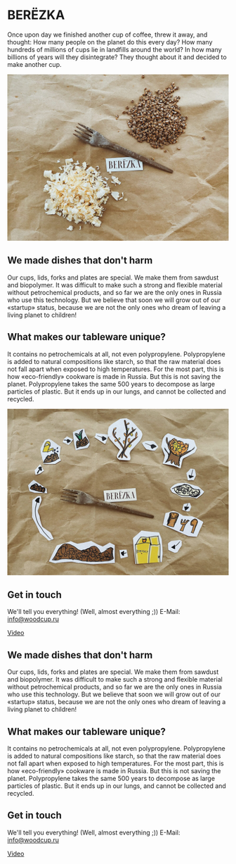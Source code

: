 # BERЁZKA
Once upon day we finished another cup of coffee, threw it away, and thought: How many people on the planet do this every day? How many hundreds of millions of cups lie in landfills around the world? In how many billions of years will they disintegrate? They thought about it and decided to make another cup.

[![](pic/bg.jpeg)](pic/bg.jpeg)

## We made dishes that don't harm
Our cups, lids, forks and plates are special. We make them from sawdust and biopolymer. It was difficult to make such a strong and flexible material without petrochemical products, and so far we are the only ones in Russia who use this technology. But we believe that soon we will grow out of our «startup» status, because we are not the only ones who dream of leaving a living planet to children!

## What makes our tableware unique?
It contains no petrochemicals at all, not even polypropylene. Polypropylene is added to natural compositions like starch, so that the raw material does not fall apart when exposed to high temperatures. For the most part, this is how «eco-friendly» cookware is made in Russia. But this is not saving the planet. Polypropylene takes the same 500 years to decompose as large particles of plastic. But it ends up in our lungs, and cannot be collected and recycled.

[![](pic/cycle.jpeg)](pic/cycle.jpeg)

## Get in touch
We'll tell you everything! (Well, almost everything ;))
E-Mail: [info@woodcup.ru]

[Video](https://youtu.be/wOpuOQyJIIU)




 [info@woodcup.ru]: <mailto:semenov.int@gmail.com>

## We made dishes that don't harm
Our cups, lids, forks and plates are special. We make them from sawdust and biopolymer. It was difficult to make such a strong and flexible material without petrochemical products, and so far we are the only ones in Russia who use this technology. But we believe that soon we will grow out of our «startup» status, because we are not the only ones who dream of leaving a living planet to children!

## What makes our tableware unique?
It contains no petrochemicals at all, not even polypropylene. Polypropylene is added to natural compositions like starch, so that the raw material does not fall apart when exposed to high temperatures. For the most part, this is how «eco-friendly» cookware is made in Russia. But this is not saving the planet. Polypropylene takes the same 500 years to decompose as large particles of plastic. But it ends up in our lungs, and cannot be collected and recycled.

## Get in touch
We'll tell you everything! (Well, almost everything ;))
E-Mail: [info@woodcup.ru]

[Video](https://youtu.be/wOpuOQyJIIU)




 [info@woodcup.ru]: <mailto:semenov.int@gmail.com>